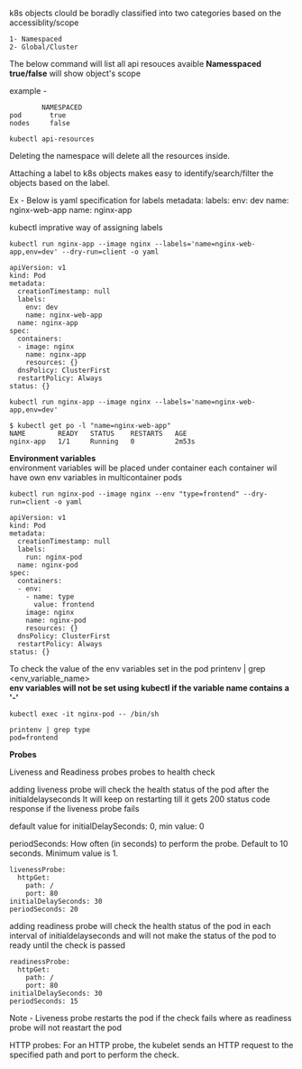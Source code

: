 k8s objects clould be boradly classified into two categories based on the accessiblity/scope

    1- Namespaced
    2- Global/Cluster

The below command will list all api resouces avaible
<b>Namesspaced true/false</b> will show object's scope

example - 
```
        NAMESPACED 
pod       true
nodes     false
```
```
kubectl api-resources

```

Deleting the namespace will delete all the resources inside.

Attaching a label to k8s objects makes easy to identify/search/filter the objects based on the label.

Ex - Below is yaml specification for labels 
metadata:
 labels:
    env: dev
    name: nginx-web-app
 name: nginx-app

kubectl imprative way of assigning labels

```
kubectl run nginx-app --image nginx --labels='name=nginx-web-app,env=dev' --dry-run=client -o yaml

apiVersion: v1
kind: Pod
metadata:
  creationTimestamp: null
  labels:
    env: dev
    name: nginx-web-app
  name: nginx-app
spec:
  containers:
  - image: nginx
    name: nginx-app
    resources: {}
  dnsPolicy: ClusterFirst
  restartPolicy: Always
status: {}

kubectl run nginx-app --image nginx --labels='name=nginx-web-app,env=dev'

$ kubectl get po -l "name=nginx-web-app"
NAME        READY   STATUS    RESTARTS   AGE
nginx-app   1/1     Running   0          2m53s
```
<b>Environment variables</b></br>
environment variables will be placed under container
each container wil have own env variables in multicontainer pods

```
kubectl run nginx-pod --image nginx --env "type=frontend" --dry-run=client -o yaml

apiVersion: v1
kind: Pod
metadata:
  creationTimestamp: null
  labels:
    run: nginx-pod
  name: nginx-pod
spec:
  containers:
  - env:
    - name: type
      value: frontend
    image: nginx
    name: nginx-pod
    resources: {}
  dnsPolicy: ClusterFirst
  restartPolicy: Always
status: {}
```
To check the value of the env variables set in the pod printenv | grep <env_variable_name></br>
<b> env variables will not be set using kubectl if the variable name contains a '-' </b>
```
kubectl exec -it nginx-pod -- /bin/sh

printenv | grep type
pod=frontend
```

<b>Probes</b>

Liveness and Readiness probes
probes to health check 

adding liveness probe will check the health status of the pod after the initialdelayseconds
It will keep on restarting till it gets 200 status code response if the liveness probe fails

default value for initialDelaySeconds: 0, min value: 0

periodSeconds: How often (in seconds) to perform the probe. 
Default to 10 seconds. Minimum value is 1.

```
livenessProbe:
  httpGet:
    path: /
    port: 80
initialDelaySeconds: 30
periodSeconds: 20
```
adding readiness probe will check the health status of the pod in each interval of initialdelayseconds and will not make the status of the pod to ready until the check is passed
```
readinessProbe:
  httpGet:
    path: /
    port: 80
initialDelaySeconds: 30
periodSeconds: 15
```

Note - Liveness probe restarts the pod if the check fails where as readiness probe will not reastart the pod

HTTP probes:
For an HTTP probe, the kubelet sends an HTTP request to the specified path and port to perform the check.

